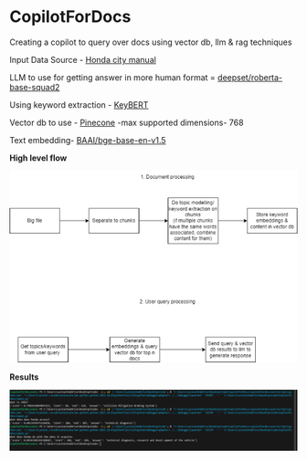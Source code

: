 # CopilotForDocs
Creating a copilot to query over docs using vector db, llm &amp; rag techniques

Input Data Source - [Honda city manual](./HondaCityManual.pdf)

LLM to use for getting answer in more human format = [deepset/roberta-base-squad2](https://huggingface.co/deepset/roberta-base-squad2)

Using keyword extraction - [KeyBERT](https://maartengr.github.io/KeyBERT/)

Vector db to use - [Pinecone](https://www.pinecone.io/) -max supported dimensions- 768

Text embedding- [BAAI/bge-base-en-v1.5](https://huggingface.co/spaces/mteb/leaderboard)

**High level flow**

![High LevelFlow](./HighLevelFlow.png)

**Results**

![Results](./Results.png)